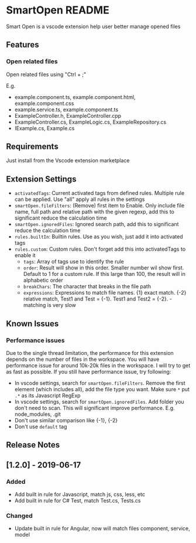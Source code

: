 # SmartOpen README

Smart Open is a vscode extension help user better manage opened files

## Features

### Open related files

Open related files using "Ctrl + ;"

E.g.

* example.component.ts, example.component.html, example.component.css
* example.service.ts, example.component.ts
* ExampleController.h, ExampleController.cpp
* ExampleController.cs, ExampleLogic.cs, ExampleRepository.cs
* IExample.cs, Example.cs

<!-- <img alt="Open related files"
      src="https://github.com/SmartyTomato/SmartOpen/blob/master/resources/img/readme/readme_1.png"> -->

## Requirements

Just install from the Vscode extension marketplace

## Extension Settings

* `activatedTags`: Current activated tags from defined rules. Multiple rule can be applied. Use "all" apply all rules in the settings
* `smartOpen.fileFilters`: (Remove) first item to Enable. Only include file name, full path and relative path with the given regexp, add this to significant reduce the calculation time
* `smartOpen.ignoredFiles`: Ignored search path, add this to significant reduce the calculation time
* `rules.builtIn`: Builtin rules. Use as you wish, just add it into activated tags
* `rules.custom`: Custom rules. Don't forget add this into activatedTags to enable it
  * `tags`: Array of tags use to identify the rule
  * `order`: Result will show in this order. Smaller number wil show first. Default to 1 for a custom rule. If this large than 100, the result will in alphabetic order
  * `breakChars`: The character that breaks in the file path
  * `expressions`: Expressions to match file names. {1} exact match. {-2} relative match, Test1 and Test = {-1}. Test1 and Test2 = {-2}. - matching is very slow

## Known Issues

### Performance issues

Due to the single thread limitation, the performance for this extension depends on the number of files in the workspace. You will have performance issue for around 10k-20k files in the workspace. I will try to get as fast as possible. If you still have performance issue, try following:

* In vscode settings, search for `smartOpen.fileFilters`. Remove the first element (which includes all), add the file type you want. Make sure `*` put `.*` as its Javascript RegExp
* In vscode settings, search for `smartOpen.ignoredFiles`. Add folder you don't need to scan. This will significant improve performance. E.g. node_modules, .git
* Don't use similar comparison like {-1}, {-2}
* Don't use `default` tag

## Release Notes

## [1.2.0] - 2019-06-17

### Added

* Add built in rule for Javascript, match js, css, less, etc
* Add built in rule for C# Test, match Test.cs, Tests.cs

### Changed

* Update built in rule for Angular, now will match files component, service, model

[CHANGELOG]: https://github.com/smartytomato/smartopen/CHANGELOG.md
